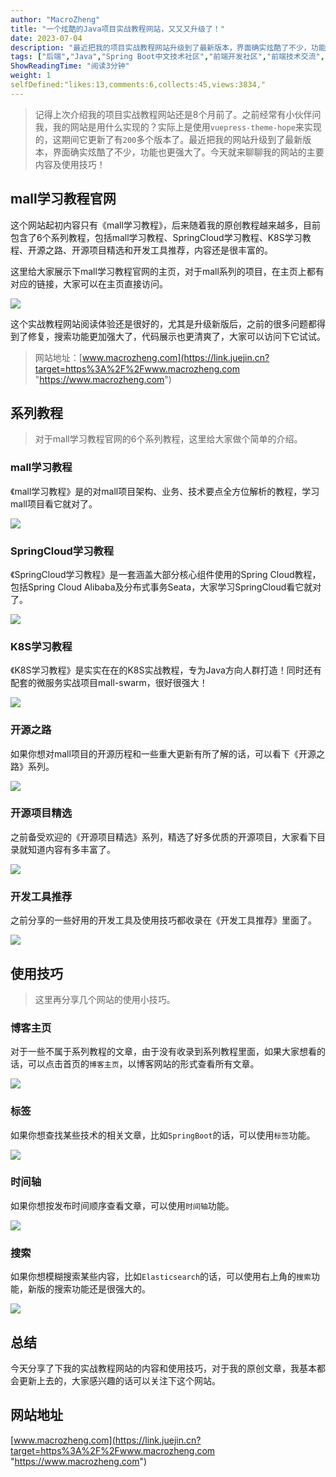 ```yaml
---
author: "MacroZheng"
title: "一个炫酷的Java项目实战教程网站，又又又升级了！"
date: 2023-07-04
description: "最近把我的项目实战教程网站升级到了最新版本，界面确实炫酷了不少，功能也更强大了。今天就来聊聊我的网站的主要内容及使用技巧！"
tags: ["后端","Java","Spring Boot中文技术社区","前端开发社区","前端技术交流","前端框架教程","JavaScript 学习资源","CSS 技巧与最佳实践","HTML5 最新动态","前端工程师职业发展","开源前端项目","前端技术趋势"]
ShowReadingTime: "阅读3分钟"
weight: 1
selfDefined:"likes:13,comments:6,collects:45,views:3834,"
---
```

> 记得上次介绍我的项目实战教程网站还是8个月前了。之前经常有小伙伴问我，我的网站是用什么实现的？实际上是使用`vuepress-theme-hope`来实现的，这期间它更新了有`200`多个版本了。最近把我的网站升级到了最新版本，界面确实炫酷了不少，功能也更强大了。今天就来聊聊我的网站的主要内容及使用技巧！

mall学习教程官网
----------

这个网站起初内容只有《mall学习教程》，后来随着我的原创教程越来越多，目前包含了6个系列教程，包括mall学习教程、SpringCloud学习教程、K8S学习教程、开源之路、开源项目精选和开发工具推荐，内容还是很丰富的。

这里给大家展示下mall学习教程官网的主页，对于mall系列的项目，在主页上都有对应的链接，大家可以在主页直接访问。

![](/images/jueJin/cac8ee3fca3f49f.png)

这个实战教程网站阅读体验还是很好的，尤其是升级新版后，之前的很多问题都得到了修复，搜索功能更加强大了，代码展示也更清爽了，大家可以访问下它试试。

> 网站地址：[www.macrozheng.com](https://link.juejin.cn?target=https%3A%2F%2Fwww.macrozheng.com "https://www.macrozheng.com")

系列教程
----

> 对于mall学习教程官网的6个系列教程，这里给大家做个简单的介绍。

### mall学习教程

《mall学习教程》是的对mall项目架构、业务、技术要点全方位解析的教程，学习mall项目看它就对了。

![](/images/jueJin/f60a674ff783493.png)

### SpringCloud学习教程

《SpringCloud学习教程》是一套涵盖大部分核心组件使用的Spring Cloud教程，包括Spring Cloud Alibaba及分布式事务Seata，大家学习SpringCloud看它就对了。

![](/images/jueJin/d81fcb456b1e446.png)

### K8S学习教程

《K8S学习教程》是实实在在的K8S实战教程，专为Java方向人群打造！同时还有配套的微服务实战项目mall-swarm，很好很强大！

![](/images/jueJin/8e1d0790025f4b1.png)

### 开源之路

如果你想对mall项目的开源历程和一些重大更新有所了解的话，可以看下《开源之路》系列。

![](/images/jueJin/8973a4f9b0c04aa.png)

### 开源项目精选

之前备受欢迎的《开源项目精选》系列，精选了好多优质的开源项目，大家看下目录就知道内容有多丰富了。

![](/images/jueJin/35da8c49dda7480.png)

### 开发工具推荐

之前分享的一些好用的开发工具及使用技巧都收录在《开发工具推荐》里面了。

![](/images/jueJin/a6318873d3104af.png)

使用技巧
----

> 这里再分享几个网站的使用小技巧。

### 博客主页

对于一些不属于系列教程的文章，由于没有收录到系列教程里面，如果大家想看的话，可以点击首页的`博客主页`，以博客网站的形式查看所有文章。

![](/images/jueJin/2bcb400e3ddd4c0.png)

### 标签

如果你想查找某些技术的相关文章，比如`SpringBoot`的话，可以使用`标签`功能。

![](/images/jueJin/e478816290db441.png)

### 时间轴

如果你想按发布时间顺序查看文章，可以使用`时间轴`功能。

![](/images/jueJin/a0bfeba39b9243a.png)

### 搜索

如果你想模糊搜索某些内容，比如`Elasticsearch`的话，可以使用右上角的`搜索`功能，新版的搜索功能还是很强大的。

![](/images/jueJin/acfbe059a508493.png)

总结
--

今天分享了下我的实战教程网站的内容和使用技巧，对于我的原创文章，我基本都会更新上去的，大家感兴趣的话可以关注下这个网站。

网站地址
----

[www.macrozheng.com](https://link.juejin.cn?target=https%3A%2F%2Fwww.macrozheng.com "https://www.macrozheng.com")